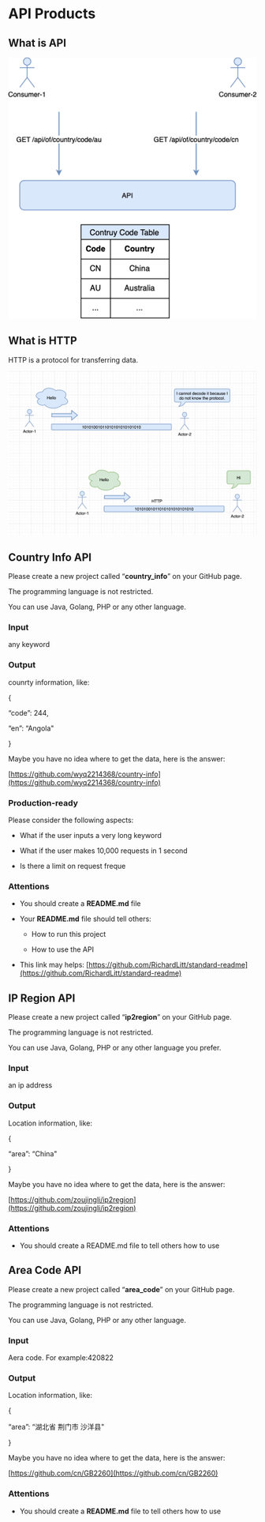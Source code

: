 API Products
============

**What is API**
---------------

![API](./images/api.png)

**What is HTTP**
----------------

HTTP is a protocol for transferring data.

![HTTP](./images/http.png)

Country Info API
----------------

Please create a new project called “**country\_info**” on your GitHub page.

The programming language is not restricted.

You can use Java, Golang, PHP or any other language.

### Input

any keyword

### Output

counrty information, like:

{

“code”: 244,

“en”: “Angola"

}

Maybe you have no idea where to get the data, here is the answer:

[https://github.com/wyq2214368/country-info](https://github.com/wyq2214368/country-info)

### Production-ready

Please consider the following aspects:

- What if the user inputs a very long keyword

- What if the user makes 10,000 requests in 1 second

- Is there a limit on request freque
### Attentions

* You should create a **README.md** file

* Your **README.md** file should tell others:

  * How to run this project

  * How to use the API

* This link may helps: [https://github.com/RichardLitt/standard-readme](https://github.com/RichardLitt/standard-readme)

IP Region API
-------------

Please create a new project called “**ip2region**” on your GitHub page.

The programming language is not restricted.

You can use Java, Golang, PHP or any other language you prefer.

### Input

an ip address

### Output

Location information, like:

{

“area”: “China"

}

Maybe you have no idea where to get the data, here is the answer:

[https://github.com/zoujingli/ip2region](https://github.com/zoujingli/ip2region)

### Attentions

* You should create a README.md file to tell others how to use

Area Code API
-------------

Please create a new project called “**area\_code**” on your GitHub page.

The programming language is not restricted.

You can use Java, Golang, PHP or any other language.

### Input

Aera code. For example:420822

### Output

Location information, like:

{

“area”: “湖北省 荆门市 沙洋县"

}

Maybe you have no idea where to get the data, here is the answer:

[https://github.com/cn/GB2260](https://github.com/cn/GB2260)

### Attentions

* You should create a **README.md** file to tell others how to use
